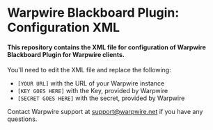 # Warpwire Blackboard Plugin: Configuration XML
#### This repository contains the XML file for configuration of Warpwire Blackboard Plugin for Warpwire clients. 

You'll need to edit the XML file and replace the following:
* `[YOUR URL]` with the URL of your Warpwire instance
* `[KEY GOES HERE]` with the Key, provided by Warpwire
* `[SECRET GOES HERE]` with the secret, provided by Warpwire

Contact Warpwire support at support@warpwire.net if you have any questions. 
